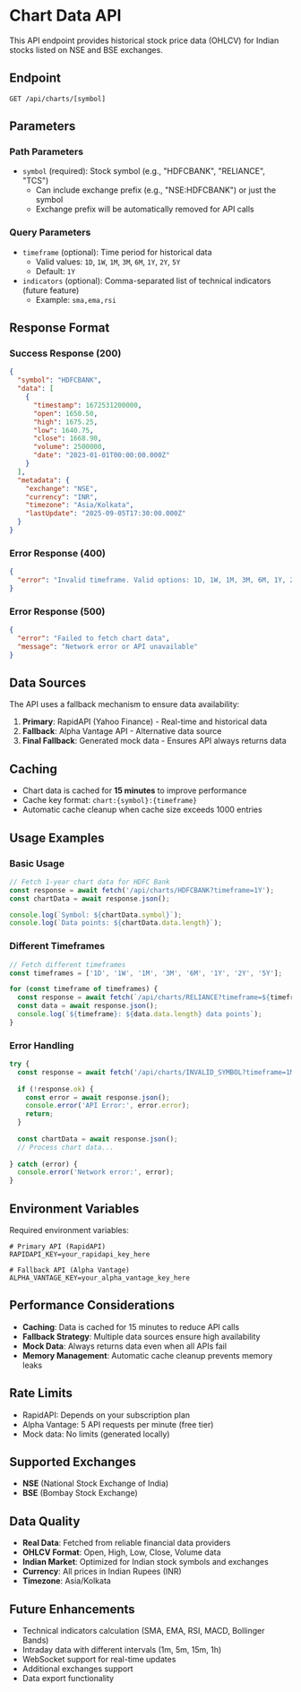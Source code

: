 # Chart Data API

This API endpoint provides historical stock price data (OHLCV) for Indian stocks listed on NSE and BSE exchanges.

## Endpoint

```
GET /api/charts/[symbol]
```

## Parameters

### Path Parameters
- `symbol` (required): Stock symbol (e.g., "HDFCBANK", "RELIANCE", "TCS")
  - Can include exchange prefix (e.g., "NSE:HDFCBANK") or just the symbol
  - Exchange prefix will be automatically removed for API calls

### Query Parameters
- `timeframe` (optional): Time period for historical data
  - Valid values: `1D`, `1W`, `1M`, `3M`, `6M`, `1Y`, `2Y`, `5Y`
  - Default: `1Y`
- `indicators` (optional): Comma-separated list of technical indicators (future feature)
  - Example: `sma,ema,rsi`

## Response Format

### Success Response (200)
```json
{
  "symbol": "HDFCBANK",
  "data": [
    {
      "timestamp": 1672531200000,
      "open": 1650.50,
      "high": 1675.25,
      "low": 1640.75,
      "close": 1668.90,
      "volume": 2500000,
      "date": "2023-01-01T00:00:00.000Z"
    }
  ],
  "metadata": {
    "exchange": "NSE",
    "currency": "INR",
    "timezone": "Asia/Kolkata",
    "lastUpdate": "2025-09-05T17:30:00.000Z"
  }
}
```

### Error Response (400)
```json
{
  "error": "Invalid timeframe. Valid options: 1D, 1W, 1M, 3M, 6M, 1Y, 2Y, 5Y"
}
```

### Error Response (500)
```json
{
  "error": "Failed to fetch chart data",
  "message": "Network error or API unavailable"
}
```

## Data Sources

The API uses a fallback mechanism to ensure data availability:

1. **Primary**: RapidAPI (Yahoo Finance) - Real-time and historical data
2. **Fallback**: Alpha Vantage API - Alternative data source
3. **Final Fallback**: Generated mock data - Ensures API always returns data

## Caching

- Chart data is cached for **15 minutes** to improve performance
- Cache key format: `chart:{symbol}:{timeframe}`
- Automatic cache cleanup when cache size exceeds 1000 entries

## Usage Examples

### Basic Usage
```javascript
// Fetch 1-year chart data for HDFC Bank
const response = await fetch('/api/charts/HDFCBANK?timeframe=1Y');
const chartData = await response.json();

console.log(`Symbol: ${chartData.symbol}`);
console.log(`Data points: ${chartData.data.length}`);
```

### Different Timeframes
```javascript
// Fetch different timeframes
const timeframes = ['1D', '1W', '1M', '3M', '6M', '1Y', '2Y', '5Y'];

for (const timeframe of timeframes) {
  const response = await fetch(`/api/charts/RELIANCE?timeframe=${timeframe}`);
  const data = await response.json();
  console.log(`${timeframe}: ${data.data.length} data points`);
}
```

### Error Handling
```javascript
try {
  const response = await fetch('/api/charts/INVALID_SYMBOL?timeframe=1M');
  
  if (!response.ok) {
    const error = await response.json();
    console.error('API Error:', error.error);
    return;
  }
  
  const chartData = await response.json();
  // Process chart data...
  
} catch (error) {
  console.error('Network error:', error);
}
```

## Environment Variables

Required environment variables:

```env
# Primary API (RapidAPI)
RAPIDAPI_KEY=your_rapidapi_key_here

# Fallback API (Alpha Vantage)
ALPHA_VANTAGE_KEY=your_alpha_vantage_key_here
```

## Performance Considerations

- **Caching**: Data is cached for 15 minutes to reduce API calls
- **Fallback Strategy**: Multiple data sources ensure high availability
- **Mock Data**: Always returns data even when all APIs fail
- **Memory Management**: Automatic cache cleanup prevents memory leaks

## Rate Limits

- RapidAPI: Depends on your subscription plan
- Alpha Vantage: 5 API requests per minute (free tier)
- Mock data: No limits (generated locally)

## Supported Exchanges

- **NSE** (National Stock Exchange of India)
- **BSE** (Bombay Stock Exchange)

## Data Quality

- **Real Data**: Fetched from reliable financial data providers
- **OHLCV Format**: Open, High, Low, Close, Volume data
- **Indian Market**: Optimized for Indian stock symbols and exchanges
- **Currency**: All prices in Indian Rupees (INR)
- **Timezone**: Asia/Kolkata

## Future Enhancements

- Technical indicators calculation (SMA, EMA, RSI, MACD, Bollinger Bands)
- Intraday data with different intervals (1m, 5m, 15m, 1h)
- WebSocket support for real-time updates
- Additional exchanges support
- Data export functionality